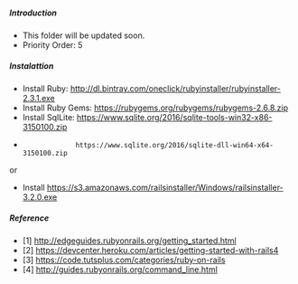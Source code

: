 ##### Introduction
- This folder will be updated soon. 
- Priority Order: 5

##### Instalattion
- Install Ruby: http://dl.bintray.com/oneclick/rubyinstaller/rubyinstaller-2.3.1.exe
- Install Ruby Gems: https://rubygems.org/rubygems/rubygems-2.6.8.zip
- Install SqlLite: https://www.sqlite.org/2016/sqlite-tools-win32-x86-3150100.zip
- 				   https://www.sqlite.org/2016/sqlite-dll-win64-x64-3150100.zip

or

- Install https://s3.amazonaws.com/railsinstaller/Windows/railsinstaller-3.2.0.exe

##### Reference
- [1] http://edgeguides.rubyonrails.org/getting_started.html
- [2] https://devcenter.heroku.com/articles/getting-started-with-rails4
- [3] https://code.tutsplus.com/categories/ruby-on-rails
- [4] http://guides.rubyonrails.org/command_line.html